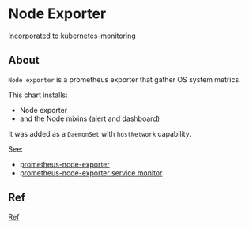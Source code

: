 #  Node Exporter

[Incorporated to kubernetes-monitoring](../../charts/kubernetes-monitoring/README.md)

## About
`Node exporter` is a prometheus exporter that gather OS system metrics.

This chart installs:
* Node exporter
* and the Node mixins (alert and dashboard)


It was added as a `DaemonSet` with `hostNetwork` capability.

See:
* [prometheus-node-exporter](templates/prometheus-node-exporter.yml)
* [prometheus-node-exporter service monitor](templates/prometheus-node-exporter-service-monitor.yml)

## Ref

[Ref](https://www.civo.com/learn/kubernetes-node-monitoring-with-prometheus-and-grafana)